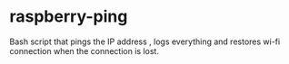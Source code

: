 # raspberry-ping
Bash script that pings the IP address , logs everything and restores wi-fi connection when the connection is lost.
